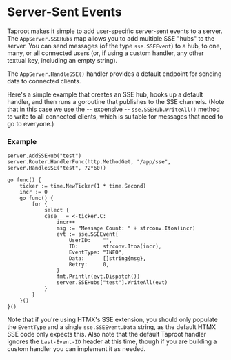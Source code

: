 # Server-Sent Events

Taproot makes it simple to add user-specific server-sent events to a server. The `AppServer.SSEHubs` map allows 
you to add multiple SSE "hubs" to the server. You can send messages (of the type `sse.SSEEvent`) to a hub, to one, many, 
or all connected users (or, if using a custom handler, any other textual key, including an empty string).

The `AppServer.HandleSSE()` handler provides a default endpoint for sending data to connected clients.

Here's a simple example that creates an SSE hub, hooks up a default handler, and then runs a goroutine that publishes to 
the SSE channels. (Note that in this case we use the -- expensive -- `sse.SSEHub.WriteAll()` method to write to all 
connected clients, which is suitable for messages that need to go to everyone.)

### Example
~~~
server.AddSSEHub("test")
server.Router.HandlerFunc(http.MethodGet, "/app/sse", server.HandleSSE("test", 72*60))

go func() {
    ticker := time.NewTicker(1 * time.Second)
    incr := 0
    go func() {
        for {
            select {
            case _ = <-ticker.C:
                incr++
                msg := "Message Count: " + strconv.Itoa(incr)
                evt := sse.SSEEvent{
                    UserID:    "",
                    ID:        strconv.Itoa(incr),
                    EventType: "INFO",
                    Data:      []string{msg},
                    Retry:     0,
                }
                fmt.Println(evt.Dispatch())
                server.SSEHubs["test"].WriteAll(evt)
            }
        }
    }()
}()
~~~

Note that if you're using HTMX's SSE extension, you should only populate the `EventType` and a single `sse.SSEEvent.Data` 
string, as the  default HTMX SSE code only expects this. Also note that the default Taproot handler ignores the 
`Last-Event-ID` header at this time, though if you are building a custom handler you can implement it as needed.